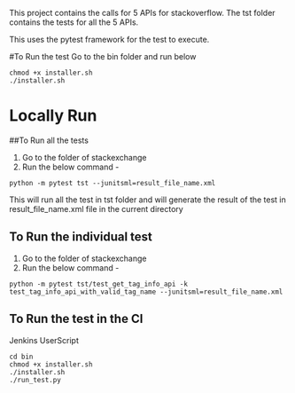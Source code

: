 This project contains the calls for 5 APIs for stackoverflow.
The tst folder contains the tests for all the 5 APIs.

This uses the pytest framework for the test to execute.

#To Run the test 
Go to the bin folder and run below 
```
chmod +x installer.sh
./installer.sh
```

# Locally Run

##To Run all the tests 

1) Go to the folder of stackexchange
2) Run the below command - 

```applescript
python -m pytest tst --junitsml=result_file_name.xml
```

This will run all the test in tst folder and will generate the result of the test in result_file_name.xml 
file in the current directory 

## To Run the individual test

1) Go to the folder of stackexchange
2) Run the below command - 

```applescript
python -m pytest tst/test_get_tag_info_api -k test_tag_info_api_with_valid_tag_name --junitsml=result_file_name.xml
```

## To Run the test in the CI 
Jenkins UserScript
```
cd bin
chmod +x installer.sh
./installer.sh
./run_test.py
```

